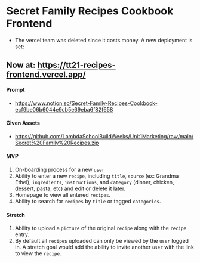 # Secret Family Recipes Cookbook Frontend

- The vercel team was deleted since it costs money. A new deployment is set:

## Now at: https://tt21-recipes-frontend.vercel.app/

#### Prompt
- https://www.notion.so/Secret-Family-Recipes-Cookbook-ecf9be06b6044e9cb5e69eba6f82f658

#### Given Assets
- https://github.com/LambdaSchoolBuildWeeks/Unit1Marketing/raw/main/Secret%20Family%20Recipes.zip


#### MVP
1. On-boarding process for a new `user`
2. Ability to enter a new `recipe`, including `title`, `source` (ex: Grandma Ethel), `ingredients`, `instructions`, and `category` (dinner, chicken, dessert, pasta, etc) and edit or delete it later.
3. Homepage to view all entered `recipes`.
4. Ability to search for `recipes` by `title` or tagged `categories`.


#### Stretch
1. Ability to upload a `picture` of the original `recipe` along with the `recipe` entry.
2. By default all `recipe`s uploaded can only be viewed by the `user` logged in. A stretch goal would add the ability to invite another `user` with the link to view the `recipe`.


